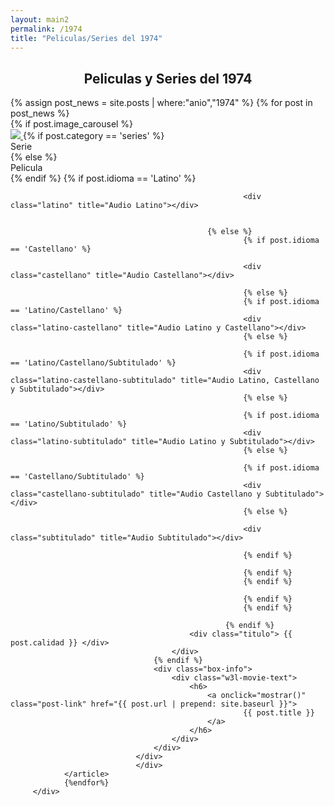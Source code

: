 ```yaml
---
layout: main2
permalink: /1974
title: "Peliculas/Series del 1974"
---
```



<main class="home" id="post" role="main" itemprop="mainContentOfPage" itemscope="itemscope" itemtype="http://schema.org/Blog">
     <div cold-md="12" align="center">
        <h2 class="top_h3"> Peliculas y Series del 1974 </h2>
    </div>
    <div id="grid" class="row flex-grid">
            {% assign post_news = site.posts | where:"anio","1974" %}
                {% for post in post_news %}
                    <article class="box-item col-xs-4 col-sm-2 col-md-2 col-lg-2" itemscope="itemscope" itemtype="http://schema.org/BlogPosting" itemprop="blogPost">
                                <div class="box">
                                <div class="box-body">
                                    {% if post.image_carousel %}
                                        <div class="cover">
                                            <a  onclick="mostrar()" href="{{ post.url | prepend: site.baseurl }}">
                                            <img src="../../assets/img/placeholder-min.png" data-url="{{ post.image_carousel }}" class="preload">
                                            </a>
                                            {% if post.category == 'series' %}
                                                <div class="series"> Serie </div>
                                                {% else %}
                                                <div class="peliculas"> Pelicula </div>
                                                {% endif %}
                                               	{% if post.idioma == 'Latino' %}

														<div class="latino" title="Audio Latino"></div>
		
		
												{% else %}
														{% if post.idioma == 'Castellano' %}
		
														<div class="castellano" title="Audio Castellano"></div>
		
														{% else %}
														{% if post.idioma == 'Latino/Castellano' %}
														<div class="latino-castellano" title="Audio Latino y Castellano"></div>
														{% else %}

														{% if post.idioma == 'Latino/Castellano/Subtitulado' %}
														<div class="latino-castellano-subtitulado" title="Audio Latino, Castellano y Subtitulado"></div>
														{% else %}

														{% if post.idioma == 'Latino/Subtitulado' %}
														<div class="latino-subtitulado" title="Audio Latino y Subtitulado"></div>
														{% else %}

														{% if post.idioma == 'Castellano/Subtitulado' %}
														<div class="castellano-subtitulado" title="Audio Castellano y Subtitulado"></div>
														{% else %}

														<div class="subtitulado" title="Audio Subtitulado"></div>
		
														{% endif %}
		
														{% endif %}
														{% endif %}
		
														{% endif %}
														{% endif %}
		
												    {% endif %}
                                            <div class="titulo"> {{ post.calidad }} </div>
                                        </div>
                                    {% endif %}
                                    <div class="box-info">
                                        <div class="w3l-movie-text">
                                            <h6>
                                                <a onclick="mostrar()" class="post-link" href="{{ post.url | prepend: site.baseurl }}">
                                                        {{ post.title }}
                                                </a>
                                            </h6>
                                        </div>
                                    </div>
                                </div>
                                </div>
                </article>
                {%endfor%}
         </div>





</main>